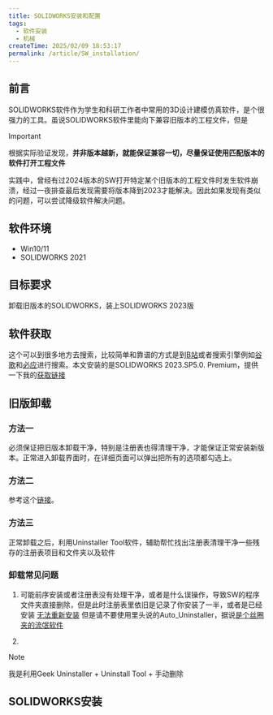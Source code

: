 ```yaml
---
title: SOLIDWORKS安装和配置
tags:
  - 软件安装
  - 机械
createTime: 2025/02/09 18:53:17
permalink: /article/SW_installation/
---
```


## 前言

SOLIDWORKS软件作为学生和科研工作者中常用的3D设计建模仿真软件，是个很强力的工具。虽说SOLIDWORKS软件里能向下兼容旧版本的工程文件，但是

> [!important]
> 根据实际验证发现，**并非版本越新，就能保证兼容一切，尽量保证使用匹配版本的软件打开工程文件**

实践中，曾经有过2024版本的SW打开特定某个旧版本的工程文件时发生软件崩溃，经过一夜排查最后发现需要将版本降到2023才能解决。因此如果发现有类似的问题，可以尝试降级软件解决问题。

## 软件环境

- Win10/11
- SOLIDWORKS 2021

## 目标要求

卸载旧版本的SOLIDWORKS，装上SOLIDWORKS 2023版

## 软件获取

这个可以到很多地方去搜索，比较简单和靠谱的方式是到[B站](https://www.bilibili.com/)或者搜索引擎例如[谷歌](https://www.google.com/)和[必应](https://cn.bing.com/)进行搜索。本文安装的是SOLIDWORKS 2023.SP5.0. Premium，提供一下我的[获取链接](https://pan.baidu.com/s/1BM0GdIk94jZBxkAz1x2CrA?pwd=YYDS)

## 旧版卸载

### 方法一

必须保证把旧版本卸载干净，特别是注册表也得清理干净，才能保证正常安装新版本。正常进入卸载界面时，在详细页面可以弹出把所有的选项都勾选上。

### 方法二

参考这个[链接](https://blog.csdn.net/weixin_31157123/article/details/112625908)。

### 方法三

正常卸载之后，利用Uninstaller Tool软件，辅助帮忙找出注册表清理干净一些残存的注册表项目和文件夹以及软件

### 卸载常见问题

1. 可能前序安装或者注册表没有处理干净，或者是什么误操作，导致SW的程序文件夹直接删除，但是此时注册表里依旧是记录了你安装了一半，或者是已经安装
[无法重新安装](https://blog.csdn.net/weixin_61203118/article/details/127391046)
但是请不要使用里头说的Auto_Uninstaller，据说[是个丝圈夹的流氓软件](https://www.bilibili.com/opus/760951721276997697)

2. 

> [!note]
> 我是利用Geek Uninstaller + Uninstall Tool + 手动删除
>
> 

## SOLIDWORKS安装